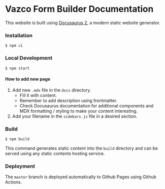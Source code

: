 # Vazco Form Builder Documentation

This website is built using [Docusaurus 2](https://docusaurus.io/), a modern static website generator.

### Installation

```
$ npm ci
```

### Local Development

```
$ npm start
```

#### How to add new page

1. Add new `.mdx` file in the `docs` directory.
   - Fill it with content.
   - Remember to add description using frontmatter.
   - Check Docusaurus documentation for additional components and MDX formatting / styling to make your content interesting.
1. Add your filename in the `sidebars.js` file in a desired section.

### Build

```
$ npm build
```

This command generates static content into the `build` directory and can be served using any static contents hosting service.

### Deployment

The `master` branch is deployed automatically to Github Pages using Github Actions.
